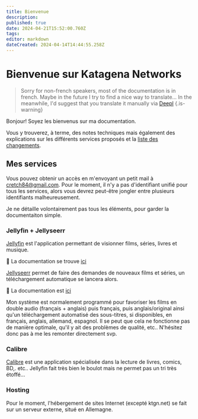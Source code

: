 ```yaml
---
title: Bienvenue
description: 
published: true
date: 2024-04-21T15:52:00.760Z
tags: 
editor: markdown
dateCreated: 2024-04-14T14:44:55.258Z
---
```


# Bienvenue sur Katagena Networks
> Sorry for non-french speakers, most of the documentation is in french. Maybe in the future I try to find a nice way to translate... In the meanwhile, I'd suggest that you translate it manually via [Deepl](https://www.deepl.com/translator)
{.is-warning}

Bonjour! Soyez les bienvenus sur ma documentation.

Vous y trouverez, à terme, des notes techniques mais également des explications sur les différents services proposés et la [liste des changements](/changelog). 

## Mes services

Vous pouvez obtenir un accès en m'envoyant un petit mail à cretch84@gmail.com. Pour le moment, il n'y a pas d'identifiant unifié pour tous les services, alors vous devrez peut-être jongler entre plusieurs identifiants malheureusement.

Je ne détaille volontairement pas tous les éléments, pour garder la documentaiton simple.

### Jellyfin + Jellyseerr
[Jellyfin](https://jellyfin.ktgn.net/) est l'application permettant de visionner films, séries, livres et musique.

📖 La documentation se trouve [ici](/jellyfin)

[Jellyseerr](/https://jellyseerr.ktgn.net/) permet de faire des demandes de nouveaux films et séries, un téléchargement automatique se lancera alors.

📖 La documentation est [ici](/jellyseerr)

Mon système est normalement programmé pour favoriser les films en double audio (français + anglais) puis français, puis anglais/original ainsi qu'un téléchargement automatisé des sous-titres, si disponibles, en français, anglais, allemand, espagnol. Il se peut que cela ne fonctionne pas de manière optimale, qu'il y ait des problèmes de qualité, etc.. N'hésitez donc pas à me les remonter directement svp. 

### Calibre
[Calibre](/https://books.ktgn.net/) est une application spécialisée dans la lecture de livres, comics, BD,. etc.. Jellyfin fait très bien le boulot mais ne permet pas un tri très étoffé... 


### Hosting
Pour le moment, l'hébergement de sites Internet (excepté ktgn.net) se fait sur un serveur externe, situé en Allemagne.